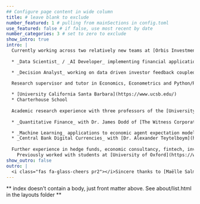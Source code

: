 ```yaml
---
## Configure page content in wide column
title: # leave blank to exclude
number_featured: 1 # pulling from mainSections in config.toml
use_featured: false # if false, use most recent by date
number_categories: 3 # set to zero to exclude
show_intro: true
intro: |
  Currently working across two relatively new teams at [Orbis Investments](https://www.orbis.com/uk/individual/home):
  
  * _Data Scientist_ / _AI Developer_ implementing financial applications of machine learning for both investment research and stakeholder facing production tools. 

  * _Decision Analyst_ working on data driven investor feedback coupled with behavioural finance.

  Research supervisor and tutor in Economics, Econometrics and Python/R programming. Currently working actively with students at:
  
  * [University California Santa Barbara](https://www.ucsb.edu/)
  * Charterhouse School 
  
  Academic research experience with three professors of the [University of Oxford](https://www.ox.ac.uk/) associated with both the Department of Economics and Department of Physics.
  
  * _Quantitative Finance_ with Dr. James Dodd of [The Witness Corporation](http://thewitnesscorporation.com/).

  * _Machine Learning_ applications to economic agent expectation models with [Dr. Michael McMahon](http://mcmahonecon.com/). 
  * _Central Bank Digital Currencies_ with [Dr. Alexander Teytelboym](https://t8el.com/).
  
  Further experience in hedge funds, economic consultancy, fintech, investment and asset management both in London and Jersey.
    Previously worked with students at [University of Oxford](https://www.ox.ac.uk/), [Durham University](https://www.durham.ac.uk/), [Imperial College London](https://www.imperial.ac.uk/), and more.   
show_outro: false
outro: |
  <i class="fas fa-glass-cheers pr2"></i>Sincere thanks to [Maëlle Salmon](https://masalmon.eu/) for her help naming this Hugo theme!
---
```


** index doesn't contain a body, just front matter above.
See about/list.html in the layouts folder **